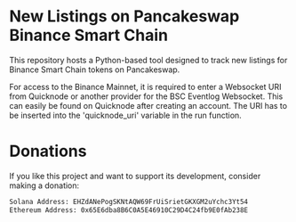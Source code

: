 
# New Listings on Pancakeswap Binance Smart Chain

This repository hosts a Python-based tool designed to track new listings for Binance Smart Chain tokens on Pancakeswap.

For access to the Binance Mainnet, it is required to enter a Websocket URI from Quicknode or another provider for the BSC Eventlog Websocket. This can easily be found on Quicknode after creating an account. The URI has to be inserted into the 'quicknode_uri' variable in the run function.

# Donations

If you like this project and want to support its development, consider making a donation:

  ```html
Solana Address: EHZdANePogSKNtAQW69FrUiSrietGKXGM2uYchc3Yt54
Ethereum Address: 0x65E6dba8B6C0A5E46910C29D4C24fb9E0fAb238E
  ```

